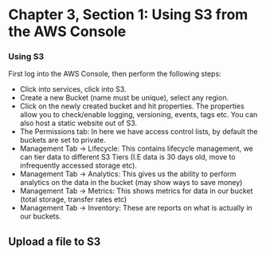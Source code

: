 # Chapter 3, Section 1: Using S3 from the AWS Console

### Using S3

First log into the AWS Console, then perform the following steps:
- Click into services, click into S3.
- Create a new Bucket (name must be unique), select any region.
- Click on the newly created bucket and hit properties. The properties allow you to check/enable logging, versioning, events, tags etc. You can also host a static website out of S3.
- The Permissions tab: In here we have access control lists, by default the buckets are set to private.
- Management Tab -> Lifecycle: This contains lifecycle management, we can tier data to different S3 Tiers (I.E data is 30 days old, move to infrequently accessed storage etc).
- Management Tab -> Analytics: This gives us the ability to perform analytics on the data in the bucket (may show ways to save money)
- Management Tab -> Metrics: This shows metrics for data in our bucket (total storage, transfer rates etc)
- Management Tab -> Inventory: These are reports on what is actually in our buckets.

## Upload a file to S3 
